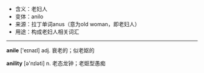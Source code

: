 - <span class="definition">含义：老妇人</span>
- <span class="definition">变体：anilo</span>
- <span class="definition">来源：拉丁单词anus（意为old woman，即老妇人）</span>
- <span class="definition">用途：构成老妇人相关词汇</span>

---

<span class="vocabulary">**anile**</span> ['eɪnaɪl] adj. 衰老的；似老妪的

<span class="vocabulary">**anility**</span> [ə'nɪləti] n. 老态龙钟；老妪型愚痴

